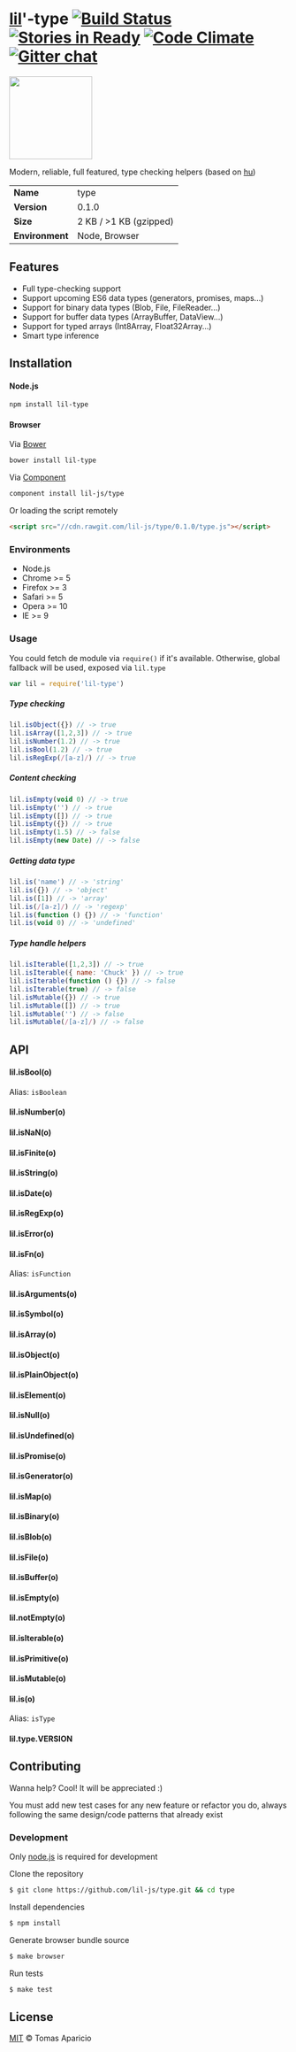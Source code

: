 # [lil](http://lil-js.github.io)'-type [![Build Status](https://api.travis-ci.org/lil-js/type.svg?branch=master)][travis] [![Stories in Ready](https://badge.waffle.io/lil-js/type.png?label=ready&title=Ready)](https://waffle.io/lil-js/type) [![Code Climate](https://codeclimate.com/github/lil-js/type/badges/gpa.svg)](https://codeclimate.com/github/lil-js/type) [![Gitter chat](https://badges.gitter.im/lil-js/type.png)](https://gitter.im/lil-js/type)

<img align="center" height="150" src="http://lil-js.github.io/img/liljs-logo.png" />

Modern, reliable, full featured, type checking helpers (based on [hu](https://github.com/h2non/hu))

<table>
<tr>
<td><b>Name</b></td><td>type</td>
</tr>
<tr>
<td><b>Version</b></td><td>0.1.0</td>
</tr>
<tr>
<td><b>Size</b></td><td>2 KB / >1 KB (gzipped)</td>
</tr>
<tr>
<td><b>Environment</b></td><td>Node, Browser</td>
</tr>
</table>

## Features

- Full type-checking support
- Support upcoming ES6 data types (generators, promises, maps...)
- Support for binary data types (Blob, File, FileReader...)
- Support for buffer data types (ArrayBuffer, DataView...)
- Support for typed arrays (Int8Array, Float32Array...)
- Smart type inference

## Installation

#### Node.js
```bash
npm install lil-type
```

#### Browser
Via [Bower](http://bower.io)
```bash
bower install lil-type
```
Via [Component](https://github.com/componentjs/component)
```bash
component install lil-js/type
```
Or loading the script remotely
```html
<script src="//cdn.rawgit.com/lil-js/type/0.1.0/type.js"></script>
```

### Environments

- Node.js
- Chrome >= 5
- Firefox >= 3
- Safari >= 5
- Opera >= 10
- IE >= 9

### Usage

You could fetch de module via `require()` if it's available.
Otherwise, global fallback will be used, exposed via `lil.type`
```js
var lil = require('lil-type')
```

##### Type checking
```js
lil.isObject({}) // -> true
lil.isArray([1,2,3]) // -> true
lil.isNumber(1.2) // -> true
lil.isBool(1.2) // -> true
lil.isRegExp(/[a-z]/) // -> true
```

##### Content checking
```js
lil.isEmpty(void 0) // -> true
lil.isEmpty('') // -> true
lil.isEmpty([]) // -> true
lil.isEmpty({}) // -> true
lil.isEmpty(1.5) // -> false
lil.isEmpty(new Date) // -> false
```

##### Getting data type
```js
lil.is('name') // -> 'string'
lil.is({}) // -> 'object'
lil.is([1]) // -> 'array'
lil.is(/[a-z]/) // -> 'regexp'
lil.is(function () {}) // -> 'function'
lil.is(void 0) // -> 'undefined'
```

##### Type handle helpers
```js
lil.isIterable([1,2,3]) // -> true
lil.isIterable({ name: 'Chuck' }) // -> true
lil.isIterable(function () {}) // -> false
lil.isIterable(true) // -> false
lil.isMutable({}) // -> true
lil.isMutable([]) // -> true
lil.isMutable('') // -> false
lil.isMutable(/[a-z]/) // -> false
```

## API

#### lil.isBool(o)
Alias: `isBoolean`

#### lil.isNumber(o)

#### lil.isNaN(o)

#### lil.isFinite(o)

#### lil.isString(o)

#### lil.isDate(o)

#### lil.isRegExp(o)

#### lil.isError(o)

#### lil.isFn(o)
Alias: `isFunction`

#### lil.isArguments(o)

#### lil.isSymbol(o)

#### lil.isArray(o)

#### lil.isObject(o)

#### lil.isPlainObject(o)

#### lil.isElement(o)

#### lil.isNull(o)

#### lil.isUndefined(o)

#### lil.isPromise(o)

#### lil.isGenerator(o)

#### lil.isMap(o)

#### lil.isBinary(o)

#### lil.isBlob(o)

#### lil.isFile(o)

#### lil.isBuffer(o)

#### lil.isEmpty(o)

#### lil.notEmpty(o)

#### lil.isIterable(o)

#### lil.isPrimitive(o)

#### lil.isMutable(o)

#### lil.is(o)
Alias: `isType`

#### lil.type.VERSION

## Contributing

Wanna help? Cool! It will be appreciated :)

You must add new test cases for any new feature or refactor you do,
always following the same design/code patterns that already exist

### Development

Only [node.js](http://nodejs.org) is required for development

Clone the repository
```bash
$ git clone https://github.com/lil-js/type.git && cd type
```

Install dependencies
```bash
$ npm install
```

Generate browser bundle source
```bash
$ make browser
```

Run tests
```bash
$ make test
```

## License

[MIT](http://opensource.org/licenses/MIT) © Tomas Aparicio

[travis]: http://travis-ci.org/lil-js/type
